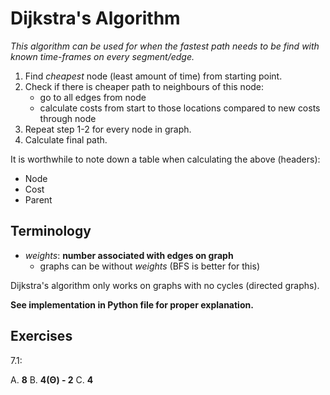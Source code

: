 # Dijkstra's Algorithm
*This algorithm can be used for when the fastest path needs to be find with known time-frames on every segment/edge.*

1. Find *cheapest* node (least amount of time) from starting point.
2. Check if there is cheaper path to neighbours of this node:
    - go to all edges from node
    - calculate costs from start to those locations compared to new costs through node
3. Repeat step 1-2 for every node in graph.
4. Calculate final path.

It is worthwhile to note down a table when calculating the above (headers):
- Node
- Cost
- Parent

## Terminology
- *weights*: **number associated with edges on graph**
    - graphs can be without *weights* (BFS is better for this)

Dijkstra's algorithm only works on graphs with no cycles (directed graphs).

**See implementation in Python file for proper explanation.**

## Exercises
7.1:

A. **8**
B. **4(Θ) - 2**
C. **4**